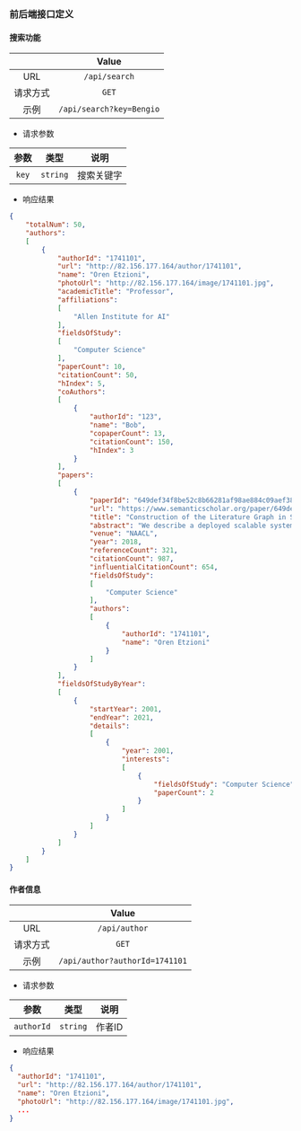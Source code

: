 ### 前后端接口定义

#### 搜索功能

|          |        Value         |
| :------: | :------------------: |
|   URL    |      `/api/search`       |
| 请求方式 |        `GET`         |
|   示例   | `/api/search?key=Bengio` |

- 请求参数

| 参数  |   类型   |    说明    |
| :---: | :------: | :--------: |
| `key` | `string` | 搜索关键字 |

- 响应结果

```json
{
    "totalNum": 50,
    "authors":
    [
        {
            "authorId": "1741101",
            "url": "http://82.156.177.164/author/1741101",
            "name": "Oren Etzioni",
            "photoUrl": "http://82.156.177.164/image/1741101.jpg",
            "academicTitle": "Professor",
            "affiliations":
            [
                "Allen Institute for AI"
            ],
            "fieldsOfStudy":
            [
                "Computer Science"
            ],
            "paperCount": 10,
            "citationCount": 50,
            "hIndex": 5,
            "coAuthors":
            [
                {
                    "authorId": "123",
                    "name": "Bob",
                    "copaperCount": 13,
                    "citationCount": 150,
                    "hIndex": 3
                }
            ],
            "papers":
            [
                {
                    "paperId": "649def34f8be52c8b66281af98ae884c09aef38b",
                    "url": "https://www.semanticscholar.org/paper/649def34f8be52c8b66281af98ae884c09aef38b",
                    "title": "Construction of the Literature Graph in Semantic Scholar",
                    "abstract": "We describe a deployed scalable system for organizing published scientific literature into a heterogeneous graph to facilitate algorithmic manipulation and discovery.",
                    "venue": "NAACL",
                    "year": 2018,
                    "referenceCount": 321,
                    "citationCount": 987,
                    "influentialCitationCount": 654,
                    "fieldsOfStudy":
                    [
                        "Computer Science"
                    ],
                    "authors":
                    [
                        {
                            "authorId": "1741101",
                            "name": "Oren Etzioni"
                        }
                    ]
                }
            ],
            "fieldsOfStudyByYear":
            [
                {
                    "startYear": 2001,
                    "endYear": 2021,
                    "details":
                    [
                        {
                            "year": 2001,
                            "interests":
                            [
                                {
                                    "fieldsOfStudy": "Computer Science",
                                    "paperCount": 2
                                }
                            ]
                        }
                    ]
                }
            ]
        }
    ]
}
```

#### 作者信息

|          |        Value         |
| :------: | :------------------: |
|   URL    |      `/api/author`       |
| 请求方式 |        `GET`         |
|   示例   | `/api/author?authorId=1741101` |

- 请求参数

| 参数 |   类型   |  说明  |
| :--: | :------: | :----: |
| `authorId` | `string` | 作者ID |

- 响应结果

```json
{
  "authorId": "1741101",
  "url": "http://82.156.177.164/author/1741101",
  "name": "Oren Etzioni",
  "photoUrl": "http://82.156.177.164/image/1741101.jpg",
  ...
}
```

